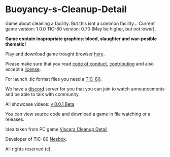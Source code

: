# Buoyancy-s-Cleanup-Detail
Game about cleaning a facility. But this isnt a common facility...
Current game version: 1.0.0 TIC-80 version: 0.70 (May be higher, but not lower).

**Game contain inapropriate graphics: blood, slaughter and war-posible thematic!**

Play and download game trought browser [here](https://tic.computer/play?cart=879).

Please make sure that you read [code of conduct](https://github.com/BuoYancYdabl/Buoyancy-s-Cleanup-Detail/blob/master/CODE_OF_CONDUCT.md),
[contributing](https://github.com/BuoYancYdabl/Buoyancy-s-Cleanup-Detail/blob/master/CONTRIBUTING.md) and also accept a [license](https://github.com/BuoYancYdabl/Buoyancy-s-Cleanup-Detail/blob/master/LICENSE).

For launch .tic format files you need a [TIC-80](https://github.com/nesbox/TIC-80).

We have a [discord](https://discord.gg/7tdRpR2) server for you that you can join to watch announcements and be able to talk with community.

All showcase videos:
[v 0.0.1 Beta](https://youtu.be/to9oLA4Oyr8)

You can view source code and download a game in file watching or a releases.

Idea taken from PC game [Viscera Cleanup Detail](https://store.steampowered.com/app/246900/Viscera_Cleanup_Detail/).

Developer of TIC-80 [Nesbox](https://github.com/nesbox).

All rights reserved (c).
